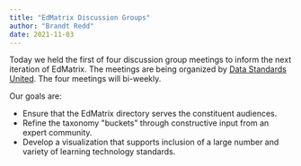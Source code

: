```yaml
---
title: "EdMatrix Discussion Groups"
author: "Brandt Redd"
date: 2021-11-03
---
```

Today we held the first of four discussion group meetings to inform the next iteration of EdMatrix. The meetings are being organized by [Data Standards United](https://datastandardsunited.org/). The four meetings will bi-weekly.

Our goals are:

* Ensure that the EdMatrix directory serves the constituent audiences.
* Refine the taxonomy "buckets" through constructive input from an expert community.
* Develop a visualization that supports inclusion of a large number and variety of learning technology standards.
